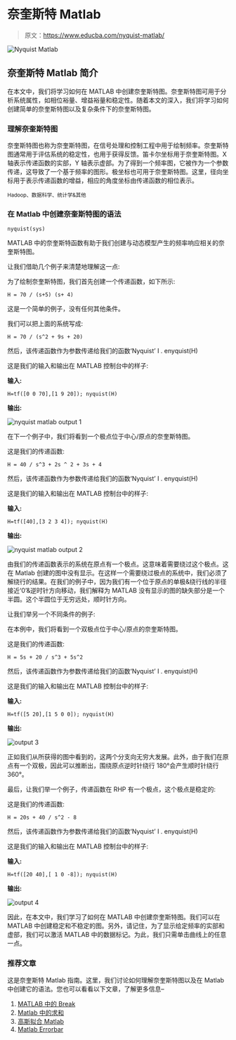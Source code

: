 # 奈奎斯特 Matlab

> 原文：<https://www.educba.com/nyquist-matlab/>

![Nyquist Matlab](img/c94522c7d716721b44ac1f2d2ba92d55.png)



## 奈奎斯特 Matlab 简介

在本文中，我们将学习如何在 MATLAB 中创建奈奎斯特图。奈奎斯特图可用于分析系统属性，如相位裕量、增益裕量和稳定性。随着本文的深入，我们将学习如何创建简单的奈奎斯特图以及复杂条件下的奈奎斯特图。

### 理解奈奎斯特图

奈奎斯特图也称为奈奎斯特图，在信号处理和控制工程中用于绘制频率。奈奎斯特图通常用于评估系统的稳定性，也用于获得反馈。笛卡尔坐标用于奈奎斯特图。X 轴表示传递函数的实部，Y 轴表示虚部。为了得到一个频率图，它被作为一个参数传递，这导致了一个基于频率的图形。极坐标也可用于奈奎斯特图。这里，径向坐标用于表示传递函数的增益，相应的角度坐标由传递函数的相位表示。

<small>Hadoop、数据科学、统计学&其他</small>

### 在 Matlab 中创建奈奎斯特图的语法

`nyquist(sys)`

MATLAB 中的奈奎斯特函数有助于我们创建与动态模型产生的频率响应相关的奈奎斯特图。

让我们借助几个例子来清楚地理解这一点:

为了绘制奈奎斯特图，我们首先创建一个传递函数，如下所示:

`H = 70 / (s+5) (s+ 4)`

这是一个简单的例子，没有任何其他条件。

我们可以把上面的系统写成:

`H = 70 / (s^2 + 9s + 20)`

然后，该传递函数作为参数传递给我们的函数‘Nyquist’
I . enyquist(H)

这是我们的输入和输出在 MATLAB 控制台中的样子:

**输入:**

`H=tf([0 0 70],[1 9 20]);
nyquist(H)`

**输出:**

![nyquist matlab output 1](img/7c74c2b922886fba092636c8334ede24.png)



在下一个例子中，我们将看到一个极点位于中心/原点的奈奎斯特图。

这是我们的传递函数:

`H = 40 / s^3 + 2s ^ 2 + 3s + 4`

然后，该传递函数作为参数传递给我们的函数‘Nyquist’
I . enyquist(H)

这是我们的输入和输出在 MATLAB 控制台中的样子:

**输入:**

`H=tf([40],[3 2 3 4]);
nyquist(H)`

**输出:**

![nyquist matlab output 2](img/de53bc0ef280045514045b38e0ab9a52.png)



由我们的传递函数表示的系统在原点有一个极点。这意味着需要绕过这个极点。这在 Matlab 创建的图中没有显示。在这样一个需要绕过极点的系统中，我们必须了解绕行的结果。在我们的例子中，因为我们有一个位于原点的单极&绕行线的半径接近‘0’&逆时针方向移动，我们解释为 MATLAB 没有显示的图的缺失部分是一个半圆。这个半圆位于无穷远处，顺时针方向。

让我们举另一个不同条件的例子:

在本例中，我们将看到一个双极点位于中心/原点的奈奎斯特图。

这是我们的传递函数:

`H = 5s + 20 / s^3 + 5s^2`

然后，该传递函数作为参数传递给我们的函数‘Nyquist’
I . enyquist(H)

这是我们的输入和输出在 MATLAB 控制台中的样子:

**输入:**

`H=tf([5 20],[1 5 0 0]);
nyquist(H)`

**输出:**

![output 3](img/adc954df3adfe8bd6e3911f6fa50b4d5.png)



正如我们从所获得的图中看到的，这两个分支向无穷大发展。此外，由于我们在原点有一个双极，因此可以推断出，围绕原点逆时针绕行 180°会产生顺时针绕行 360°。

最后，让我们举一个例子，传递函数在 RHP 有一个极点，这个极点是稳定的:

这是我们的传递函数:

`H = 20s + 40 / s^2 - 8`

然后，该传递函数作为参数传递给我们的函数‘Nyquist’
I . enyquist(H)

这是我们的输入和输出在 MATLAB 控制台中的样子:

**输入:**

`H=tf([20 40],[ 1 0 -8]);
nyquist(H)`

**输出:**

![output 4](img/6599cfd3cc4c9be142ef721ba9c3c803.png)



因此，在本文中，我们学习了如何在 MATLAB 中创建奈奎斯特图。我们可以在 MATLAB 中创建稳定和不稳定的图。另外，请记住，为了显示给定频率的实部和虚部，我们可以激活 MATLAB 中的数据标记。为此，我们只需单击曲线上的任意一点。

### 推荐文章

这是奈奎斯特 Matlab 指南。这里，我们讨论如何理解奈奎斯特图以及在 Matlab 中创建它的语法。您也可以看看以下文章，了解更多信息–

1.  [MATLAB 中的 Break](https://www.educba.com/break-in-matlab/)
2.  [Matlab 中的求和](https://www.educba.com/summation-in-matlab/)
3.  [高斯拟合 Matlab](https://www.educba.com/gaussian-fit-matlab/)
4.  [Matlab Errorbar](https://www.educba.com/matlab-errorbar/)





